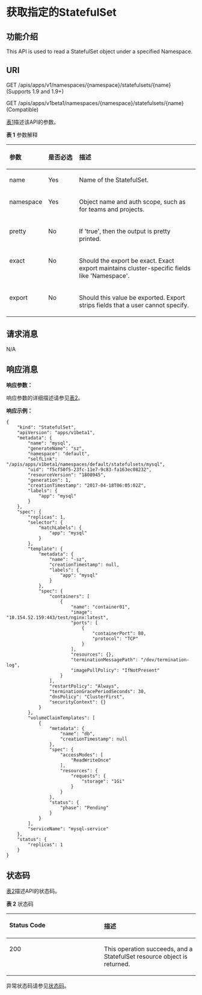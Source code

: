 # 获取指定的StatefulSet<a name="cce_02_0148"></a>

## 功能介绍<a name="section15132207"></a>

This API is used to read a StatefulSet object under a specified Namespace.

## URI<a name="section1972143"></a>

GET /apis/apps/v1/namespaces/\{namespace\}/statefulsets/\{name\} \(Supports 1.9 and 1.9+\)

GET /apis/apps/v1beta1/namespaces/\{namespace\}/statefulsets/\{name\} \(Compatible\)

[表1](#d0e38675)描述该API的参数。

**表 1**  参数解释

<a name="d0e38675"></a>
<table><thead align="left"><tr id="row60367007"><th class="cellrowborder" valign="top" width="20.407959204079592%" id="mcps1.2.4.1.1"><p id="p65652297517"><a name="p65652297517"></a><a name="p65652297517"></a>参数</p>
</th>
<th class="cellrowborder" valign="top" width="16.328367163283673%" id="mcps1.2.4.1.2"><p id="p165661629135114"><a name="p165661629135114"></a><a name="p165661629135114"></a>是否必选</p>
</th>
<th class="cellrowborder" valign="top" width="63.26367363263674%" id="mcps1.2.4.1.3"><p id="p14567629115114"><a name="p14567629115114"></a><a name="p14567629115114"></a>描述</p>
</th>
</tr>
</thead>
<tbody><tr id="row35644311"><td class="cellrowborder" valign="top" width="20.407959204079592%" headers="mcps1.2.4.1.1 "><p id="p1508084"><a name="p1508084"></a><a name="p1508084"></a>name</p>
</td>
<td class="cellrowborder" valign="top" width="16.328367163283673%" headers="mcps1.2.4.1.2 "><p id="p55045998"><a name="p55045998"></a><a name="p55045998"></a>Yes</p>
</td>
<td class="cellrowborder" valign="top" width="63.26367363263674%" headers="mcps1.2.4.1.3 "><p id="p29540844"><a name="p29540844"></a><a name="p29540844"></a>Name of the StatefulSet.</p>
</td>
</tr>
<tr id="row64541008"><td class="cellrowborder" valign="top" width="20.407959204079592%" headers="mcps1.2.4.1.1 "><p id="p60439184"><a name="p60439184"></a><a name="p60439184"></a>namespace</p>
</td>
<td class="cellrowborder" valign="top" width="16.328367163283673%" headers="mcps1.2.4.1.2 "><p id="p63735753"><a name="p63735753"></a><a name="p63735753"></a>Yes</p>
</td>
<td class="cellrowborder" valign="top" width="63.26367363263674%" headers="mcps1.2.4.1.3 "><p id="p62322338"><a name="p62322338"></a><a name="p62322338"></a>Object name and auth scope, such as for teams and projects.</p>
</td>
</tr>
<tr id="row24030130"><td class="cellrowborder" valign="top" width="20.407959204079592%" headers="mcps1.2.4.1.1 "><p id="p283486"><a name="p283486"></a><a name="p283486"></a>pretty</p>
</td>
<td class="cellrowborder" valign="top" width="16.328367163283673%" headers="mcps1.2.4.1.2 "><p id="p22962431"><a name="p22962431"></a><a name="p22962431"></a>No</p>
</td>
<td class="cellrowborder" valign="top" width="63.26367363263674%" headers="mcps1.2.4.1.3 "><p id="p48017661"><a name="p48017661"></a><a name="p48017661"></a>If 'true', then the output is pretty printed.</p>
</td>
</tr>
<tr id="row29505770"><td class="cellrowborder" valign="top" width="20.407959204079592%" headers="mcps1.2.4.1.1 "><p id="p41157182"><a name="p41157182"></a><a name="p41157182"></a>exact</p>
</td>
<td class="cellrowborder" valign="top" width="16.328367163283673%" headers="mcps1.2.4.1.2 "><p id="p45397409"><a name="p45397409"></a><a name="p45397409"></a>No</p>
</td>
<td class="cellrowborder" valign="top" width="63.26367363263674%" headers="mcps1.2.4.1.3 "><p id="p53311550"><a name="p53311550"></a><a name="p53311550"></a>Should the export be exact. Exact export maintains cluster-specific fields like 'Namespace'.</p>
</td>
</tr>
<tr id="row10041905"><td class="cellrowborder" valign="top" width="20.407959204079592%" headers="mcps1.2.4.1.1 "><p id="p8087957"><a name="p8087957"></a><a name="p8087957"></a>export</p>
</td>
<td class="cellrowborder" valign="top" width="16.328367163283673%" headers="mcps1.2.4.1.2 "><p id="p51144774"><a name="p51144774"></a><a name="p51144774"></a>No</p>
</td>
<td class="cellrowborder" valign="top" width="63.26367363263674%" headers="mcps1.2.4.1.3 "><p id="p49085995"><a name="p49085995"></a><a name="p49085995"></a>Should this value be exported. Export strips fields that a user cannot specify.</p>
</td>
</tr>
</tbody>
</table>

## 请求消息<a name="section17749294"></a>

N/A

## 响应消息<a name="section25525926"></a>

**响应参数：**

响应参数的详细描述请参见[表2](创建StatefulSet.md#d0e37568)。

**响应示例：**

```
{
    "kind": "StatefulSet",
    "apiVersion": "apps/v1beta1",
    "metadata": {
        "name": "mysql",
        "generateName": "sz",
        "namespace": "default",
        "selfLink": "/apis/apps/v1beta1/namespaces/default/statefulsets/mysql",
        "uid": "f5cf50f5-23fc-11e7-9c83-fa163ec08232",
        "resourceVersion": "1808945",
        "generation": 1,
        "creationTimestamp": "2017-04-18T06:05:02Z",
        "labels": {
            "app": "mysql"
        }
    },
    "spec": {
        "replicas": 1,
        "selector": {
            "matchLabels": {
                "app": "mysql"
            }
        },
        "template": {
            "metadata": {
                "name": "-sz",
                "creationTimestamp": null,
                "labels": {
                    "app": "mysql"
                }
            },
            "spec": {
                "containers": [
                    {
                        "name": "container01",
                        "image": "10.154.52.159:443/test/nginx:latest",
                        "ports": [
                            {
                                "containerPort": 80,
                                "protocol": "TCP"
                            }
                        ],
                        "resources": {},
                        "terminationMessagePath": "/dev/termination-log",
                        "imagePullPolicy": "IfNotPresent"
                    }
                ],
                "restartPolicy": "Always",
                "terminationGracePeriodSeconds": 30,
                "dnsPolicy": "ClusterFirst",
                "securityContext": {}
            }
        },
        "volumeClaimTemplates": [
            {
                "metadata": {
                    "name": "db",
                    "creationTimestamp": null
                },
                "spec": {
                    "accessModes": [
                        "ReadWriteOnce"
                    ],
                    "resources": {
                        "requests": {
                            "storage": "1Gi"
                        }
                    }
                },
                "status": {
                    "phase": "Pending"
                }
            }
        ],
        "serviceName": "mysql-service"
    },
    "status": {
        "replicas": 1
    }
}
```

## 状态码<a name="section28406742"></a>

[表2](#d0e38773)描述API的状态码。

**表 2**  状态码

<a name="d0e38773"></a>
<table><thead align="left"><tr id="row48797355"><th class="cellrowborder" valign="top" width="50%" id="mcps1.2.3.1.1"><p id="p60271674"><a name="p60271674"></a><a name="p60271674"></a>Status Code</p>
</th>
<th class="cellrowborder" valign="top" width="50%" id="mcps1.2.3.1.2"><p id="p50167450"><a name="p50167450"></a><a name="p50167450"></a>描述</p>
</th>
</tr>
</thead>
<tbody><tr id="row37031667"><td class="cellrowborder" valign="top" width="50%" headers="mcps1.2.3.1.1 "><p id="p46775020"><a name="p46775020"></a><a name="p46775020"></a>200</p>
</td>
<td class="cellrowborder" valign="top" width="50%" headers="mcps1.2.3.1.2 "><p id="p30680237"><a name="p30680237"></a><a name="p30680237"></a>This operation succeeds, and a StatefulSet resource object is returned.</p>
</td>
</tr>
</tbody>
</table>

异常状态码请参见[状态码](状态码.md)。

